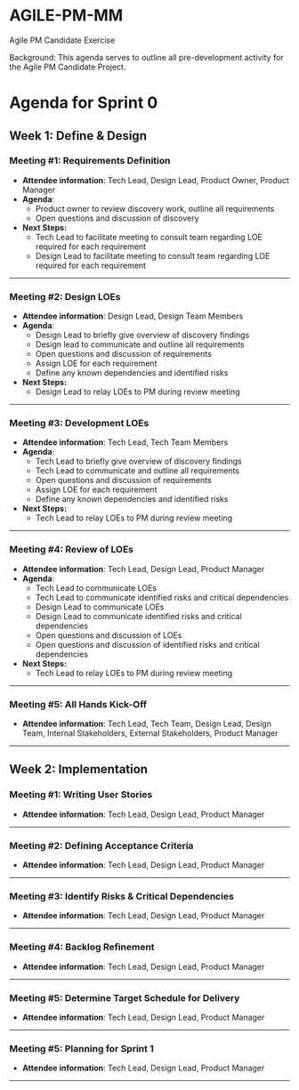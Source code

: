 # AGILE-PM-MM
Agile PM Candidate Exercise  

Background: This agenda serves to outline all pre-development activity for the Agile PM Candidate Project.

# Agenda for Sprint 0

## Week 1: Define & Design
### Meeting #1: Requirements Definition 
- **Attendee information**: Tech Lead, Design Lead, Product Owner, Product Manager
- **Agenda**:  
  - Product owner to review discovery work, outline all requirements  
  - Open questions and discussion of discovery  
- **Next Steps:**
    - Tech Lead to facilitate meeting to consult team regarding LOE required for each requirement
    - Design Lead to facilitate meeting to consult team regarding LOE required for each requirement
---
### Meeting #2: Design LOEs  
- **Attendee information**: Design Lead, Design Team Members
- **Agenda**:  
  - Design Lead to briefly give overview of discovery findings
  - Design lead to communicate and outline all requirements 
  - Open questions and discussion of requirements
  - Assign LOE for each requirement
  - Define any known dependencies and identified risks
- **Next Steps:**
    - Design Lead to relay LOEs to PM during review meeting
---
### Meeting #3: Development LOEs  
- **Attendee information**: Tech Lead, Tech Team Members
- **Agenda**:  
  - Tech Lead to briefly give overview of discovery findings
  - Tech Lead to communicate and outline all requirements 
  - Open questions and discussion of requirements
  - Assign LOE for each requirement
  - Define any known dependencies and identified risks
- **Next Steps:**
    - Tech Lead to relay LOEs to PM during review meeting
---
### Meeting #4: Review of LOEs  
- **Attendee information**: Tech Lead, Design Lead, Product Manager
- **Agenda**:  
  - Tech Lead to communicate LOEs
  - Tech Lead to communicate identified risks and critical dependencies
  - Design Lead to communicate LOEs
  - Design Lead to communicate identified risks and critical dependencies
  - Open questions and discussion of LOEs
  - Open questions and discussion of identified risks and critical dependencies
- **Next Steps:**
    - Tech Lead to relay LOEs to PM during review meeting
---
### Meeting #5: All Hands Kick-Off  
- **Attendee information**: Tech Lead, Tech Team, Design Lead, Design Team, Internal Stakeholders, External Stakeholders, Product Manager
---  
## Week 2: Implementation
### Meeting #1: Writing User Stories  
- **Attendee information**: Tech Lead, Design Lead, Product Manager
---  
### Meeting #2: Defining Acceptance Criteria  
- **Attendee information**: Tech Lead, Design Lead, Product Manager
---  
### Meeting #3: Identify Risks & Critical Dependencies  
- **Attendee information**: Tech Lead, Design Lead, Product Manager
---  
### Meeting #4: Backlog Refinement  
- **Attendee information**: Tech Lead, Design Lead, Product Manager
---  
### Meeting #5: Determine Target Schedule for Delivery  
- **Attendee information**: Tech Lead, Design Lead, Product Manager
---  
### Meeting #5: Planning for Sprint 1  
- **Attendee information**: Tech Lead, Design Lead, Product Manager
---  
